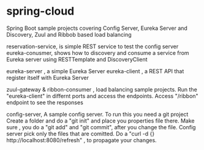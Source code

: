 # spring-cloud
Spring Boot sample projects covering Config Server, Eureka Server and Discovery, Zuul and Ribbob based load balancing

reservation-service, is simple REST service to test the config server
eureka-conusmer, shows how to discovery and consume a service from Eureka server using RESTTemplate and DiscoveryClient

eureka-server , a simple Eureka Server
eureka-client , a REST API that register itself with Eureka Server

zuul-gateway & ribbon-consumer , load balancing sample projects.
Run the "eureka-client" in differnt ports and access the endpoints.
Access "/ribbon" endpoint to see the responses


config-server, A sample config server. To run this you need a git project
Create a folder  and do a "git init" and place you properties file there.
Make sure , you do a "git add" and "git commit", after you change the file.
Config server pick only the files that are comitted.
Do a "curl -d {} http://localhost:8080/refresh"  , to propagate your changes.
